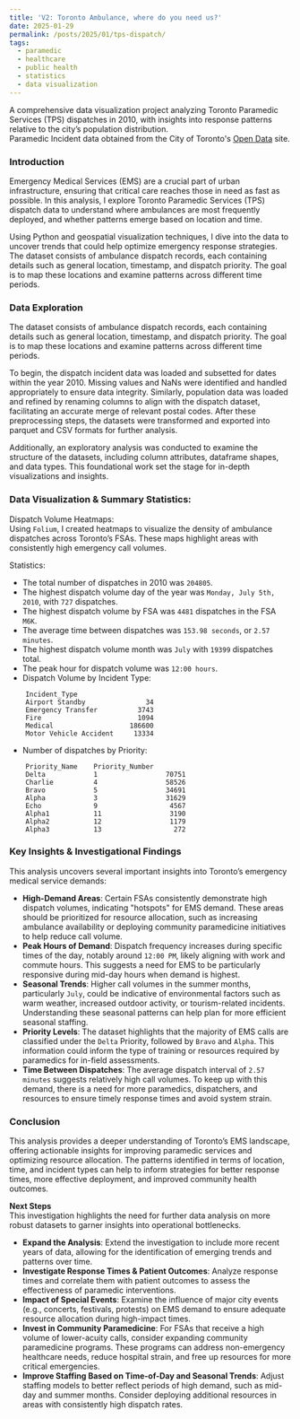 ```yaml
---
title: 'V2: Toronto Ambulance, where do you need us?'
date: 2025-01-29
permalink: /posts/2025/01/tps-dispatch/
tags:
  - paramedic
  - healthcare
  - public health
  - statistics
  - data visualization
---
```


A comprehensive data visualization project analyzing Toronto Paramedic Services (TPS) dispatches in 2010, with insights into response patterns relative to the city’s population distribution.   
Paramedic Incident data obtained from the City of Toronto's [Open Data](https://open.toronto.ca/dataset/paramedic-services-incident-data/ "Toronto Open Data") site.

### Introduction
Emergency Medical Services (EMS) are a crucial part of urban infrastructure, ensuring that critical care reaches those in need as fast as possible. In this analysis, I explore Toronto Paramedic Services (TPS) dispatch data to understand where ambulances are most frequently deployed, and whether patterns emerge based on location and time.

Using Python and geospatial visualization techniques, I dive into the data to uncover trends that could help optimize emergency response strategies. The dataset consists of ambulance dispatch records, each containing details such as general location, timestamp, and dispatch priority. The goal is to map these locations and examine patterns across different time periods.

### Data Exploration
The dataset consists of ambulance dispatch records, each containing details such as general location, timestamp, and dispatch priority. The goal is to map these locations and examine patterns across different time periods.

To begin, the dispatch incident data was loaded and subsetted for dates within the year 2010. Missing values and NaNs were identified and handled appropriately to ensure data integrity. Similarly, population data was loaded and refined by renaming columns to align with the dispatch dataset, facilitating an accurate merge of relevant postal codes. After these preprocessing steps, the datasets were transformed and exported into parquet and CSV formats for further analysis.

Additionally, an exploratory analysis was conducted to examine the structure of the datasets, including column attributes, dataframe shapes, and data types. This foundational work set the stage for in-depth visualizations and insights.

### Data Visualization & Summary Statistics:
Dispatch Volume Heatmaps:   
Using `Folium`, I created heatmaps to visualize the density of ambulance dispatches across Toronto’s FSAs. These maps highlight areas with consistently high emergency call volumes.

Statistics:   
* The total number of dispatches in 2010 was `204805`.
* The highest dispatch volume day of the year was `Monday, July 5th, 2010`, with `727` dispatches.
* The highest dispatch volume by FSA was `4481` dispatches in the FSA `M6K`.
* The average time between dispatches was `153.98 seconds`, or `2.57 minutes`.
* The highest dispatch volume month was `July` with `19399` dispatches total.
* The peak hour for dispatch volume was `12:00 hours`.
* Dispatch Volume by Incident Type:
```
    Incident_Type
    Airport Standby               34
    Emergency Transfer          3743
    Fire                        1094
    Medical                   186600
    Motor Vehicle Accident     13334
```
* Number of dispatches by Priority:
```
    Priority_Name    Priority_Number
    Delta            1                 70751
    Charlie          4                 58526
    Bravo            5                 34691
    Alpha            3                 31629
    Echo             9                  4567
    Alpha1           11                 3190
    Alpha2           12                 1179
    Alpha3           13                  272
``` 

### Key Insights & Investigational Findings
This analysis uncovers several important insights into Toronto’s emergency medical service demands:
* **High-Demand Areas**: Certain FSAs consistently demonstrate high dispatch volumes, indicating "hotspots" for EMS demand. These areas should be prioritized for resource allocation, such as increasing ambulance availability or deploying community paramedicine initiatives to help reduce call volume.
* **Peak Hours of Demand**: Dispatch frequency increases during specific times of the day, notably around `12:00 PM`, likely aligning with work and commute hours. This suggests a need for EMS to be particularly responsive during mid-day hours when demand is highest.
* **Seasonal Trends**: Higher call volumes in the summer months, particularly `July`, could be indicative of environmental factors such as warm weather, increased outdoor activity, or tourism-related incidents. Understanding these seasonal patterns can help plan for more efficient seasonal staffing.
* **Priority Levels**: The dataset highlights that the majority of EMS calls are classified under the `Delta` Priority, followed by `Bravo` and `Alpha`. This information could inform the type of training or resources required by paramedics for in-field assessments.
* **Time Between Dispatches**: The average dispatch interval of `2.57 minutes` suggests relatively high call volumes. To keep up with this demand, there is a need for more paramedics, dispatchers, and resources to ensure timely response times and avoid system strain.

### Conclusion
This analysis provides a deeper understanding of Toronto’s EMS landscape, offering actionable insights for improving paramedic services and optimizing resource allocation. The patterns identified in terms of location, time, and incident types can help to inform strategies for better response times, more effective deployment, and improved community health outcomes.

**Next Steps**   
This investigation highlights the need for further data analysis on more robust datasets to garner insights into operational bottlenecks. 
* **Expand the Analysis**: Extend the investigation to include more recent years of data, allowing for the identification of emerging trends and patterns over time.
* **Investigate Response Times & Patient Outcomes**: Analyze response times and correlate them with patient outcomes to assess the effectiveness of paramedic interventions.
* **Impact of Special Events**: Examine the influence of major city events (e.g., concerts, festivals, protests) on EMS demand to ensure adequate resource allocation during high-impact times.
* **Invest in Community Paramedicine**: For FSAs that receive a high volume of lower-acuity calls, consider expanding community paramedicine programs. These programs can address non-emergency healthcare needs, reduce hospital strain, and free up resources for more critical emergencies.
* **Improve Staffing Based on Time-of-Day and Seasonal Trends**: Adjust staffing models to better reflect periods of high demand, such as mid-day and summer months. Consider deploying additional resources in areas with consistently high dispatch rates.